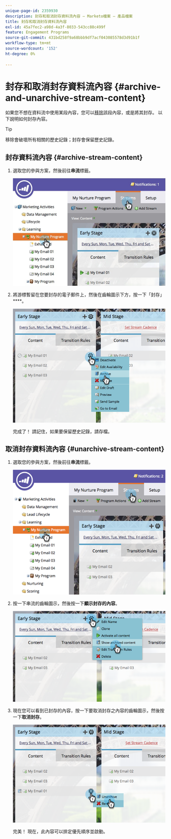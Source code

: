 ```yaml
---
unique-page-id: 2359930
description: 封存和取消封存資料流內容 — Marketo檔案 — 產品檔案
title: 封存和取消封存資料流內容
exl-id: 45a7fec2-a98d-4a3f-8033-543cc88c499f
feature: Engagement Programs
source-git-commit: 431bd258f9a68bbb9df7acf043085578d3d91b1f
workflow-type: tm+mt
source-wordcount: '152'
ht-degree: 0%

---
```


# 封存和取消封存資料流內容 {#archive-and-unarchive-stream-content}

如果您不想在資料流中使用某段內容，您可以[移除](/help/marketo/product-docs/email-marketing/drip-nurturing/using-stream-content/remove-stream-content.md)該段內容，或是將其封存。 以下說明如何封存內容。

>[!TIP]
>
>移除會破壞所有相關的歷史記錄；封存會保留歷史記錄。

## 封存資料流內容 {#archive-stream-content}

1. 選取您的參與方案，然後前往&#x200B;**串流**&#x200B;標籤。

   ![](assets/cloneasteam-4.jpg)

1. 將游標暫留在您要封存的電子郵件上，然後在齒輪圖示下方，按一下「封存」****。

   ![](assets/image2014-9-15-17-3a42-3a7.png)

   完成了！ 請記住，如果要保留歷史記錄，請存檔。

## 取消封存資料流內容 {#unarchive-stream-content}

1. 選取您的參與方案，然後前往&#x200B;**串流**&#x200B;標籤。

   ![](assets/image2014-9-15-17-3a42-3a11.png)

1. 按一下串流的齒輪圖示，然後按一下&#x200B;**顯示封存的內容**。

   ![](assets/image2014-9-15-17-3a42-3a15.png)

1. 現在您可以看到已封存的內容，按一下要取消封存之內容的齒輪圖示，然後按一下&#x200B;**取消封存**。

   ![](assets/image2014-9-15-17-3a42-3a24.png)

   完美！ 現在，此內容可以排定優先順序並啟動。
